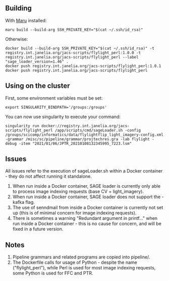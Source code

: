 ## Building

With [Maru](https://github.com/JaneliaSciComp/maru) installed:
```
maru build --build-arg SSH_PRIVATE_KEY="$(cat ~/.ssh/id_rsa)"
```

Otherwise:
```
docker build --build-arg SSH_PRIVATE_KEY="$(cat ~/.ssh/id_rsa)" -t registry.int.janelia.org/jacs-scripts/flylight_perl:1.0.0 -t registry.int.janelia.org/jacs-scripts/flylight_perl --label "sage_loader_version=1.46" .
docker push registry.int.janelia.org/jacs-scripts/flylight_perl:1.0.1
docker push registry.int.janelia.org/jacs-scripts/flylight_perl
```

## Using on the cluster

First, some environment variables must be set:
```
export SINGULARITY_BINDPATH='/groups:/groups'
```
You can now use singularity to execute your command:
```
singularity run docker://registry.int.janelia.org/jacs-scripts/flylight_perl /app/scripts/cmd/sageLoader.sh -config /groups/scicomp/informatics/data/flylightflip_light_imagery-config.xml -grammar /misc/sc/pipeline/grammar/projtechres.gra -lab flylight -debug -item "2021/01/06/JPTR_20210108132345995_7223.lsm"
```

## Issues
All issues refer to the execution of sageLoader.sh within a Docker container - they do not affect running it standalone.
1. When run inside a Docker container, SAGE loader is currently only able to process image indexing requests (base CV = light_imagery).
2. When run inside a Docker container, SAGE loader does not support the -kafka flag.
3. The use of senndmail from inside a Docker container is currently not set up (this is of minimal concern for image indexing requests).
4. There is sometimes a warning "Redundant argument in printf..." when run inside a Docker container - this is no cause for concern, and will be fixed in a future version.

## Notes
1. Pipeline grammars and related programs are copied into pipeline/.
2. The Dockerfile calls for usage of Python - despite the name ("flylight_perl"), while Perl is used for most image indexing requests, some Python is used for FFC and PTR.
